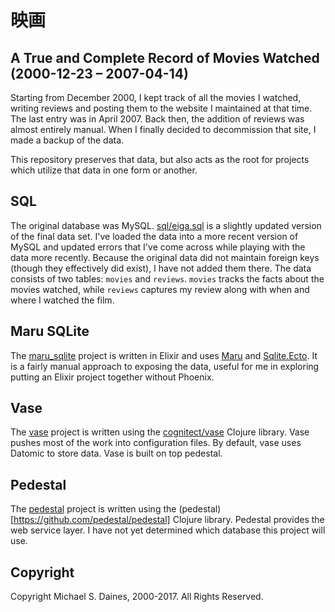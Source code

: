# 映画
## A True and Complete Record of Movies Watched (2000-12-23 – 2007-04-14)

Starting from December 2000, I kept track of all the movies I watched, writing reviews
and posting them to the website I maintained at that time. The last entry was in
April 2007. Back then, the addition of reviews was almost entirely manual. When
I finally decided to decommission that site, I made a backup of the data.

This repository preserves that data, but also acts as the root for projects
which utilize that data in one form or another.

## SQL

The original database was MySQL. [sql/eiga.sql](sql/eiga.sql) is a slightly
updated version of the final data set. I've loaded the data into a more recent
version of MySQL and updated errors that I've come across while playing with the
data more recently. Because the original data did not maintain foreign keys
(though they effectively did exist), I have not added them there. The data
consists of two tables: `movies` and `reviews`. `movies` tracks the facts about
the movies watched, while `reviews` captures my review along with when and where
I watched the film.

## Maru SQLite

The [maru_sqlite](maru_sqlite) project is written in Elixir and uses 
[Maru](https://github.com/elixir-maru/maru) and
[Sqlite.Ecto](https://github.com/jazzyb/sqlite_ecto). It is a fairly manual
approach to exposing the data, useful for me in exploring putting an Elixir
project together without Phoenix.

## Vase

The [vase](vase) project is written using the
[cognitect/vase](https://github.com/cognitect-labs/vase) Clojure library. Vase pushes most
of the work into configuration files. By default, vase uses Datomic to store
data. Vase is built on top pedestal.

## Pedestal

The [pedestal](pedestal) project is written using the
(pedestal)[https://github.com/pedestal/pedestal] Clojure library. Pedestal
provides the web service layer. I have not yet determined which database this
project will use.

## Copyright

Copyright Michael S. Daines, 2000-2017. All Rights Reserved.
